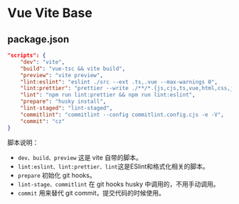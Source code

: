 # Vue Vite Base

## package.json

```json
"scripts": {
    "dev": "vite",
    "build": "vue-tsc && vite build",
    "preview": "vite preview",
    "lint:eslint": "eslint ./src --ext .ts,.vue --max-warnings 0",
    "lint:prettier": "prettier --write ./**/*.{js,cjs,ts,vue,html,css,json}",
    "lint": "npm run lint:prettier && npm run lint:eslint",
    "prepare": "husky install",
    "lint-staged": "lint-staged",
    "commitlint": "commitlint --config commitlint.config.cjs -e -V",
    "commit": "cz"
}
```

脚本说明：

- `dev、build、preview` 这是 vite 自带的脚本。
- `lint:eslint、lint:prettier、lint`这是ESlint和格式化相关的脚本。
- `prepare` 初始化 git hooks。
- `lint-stage、commitlint` 在 git hooks husky 中调用的，不用手动调用。
- `commit` 用来替代 git commit，提交代码的时候使用。